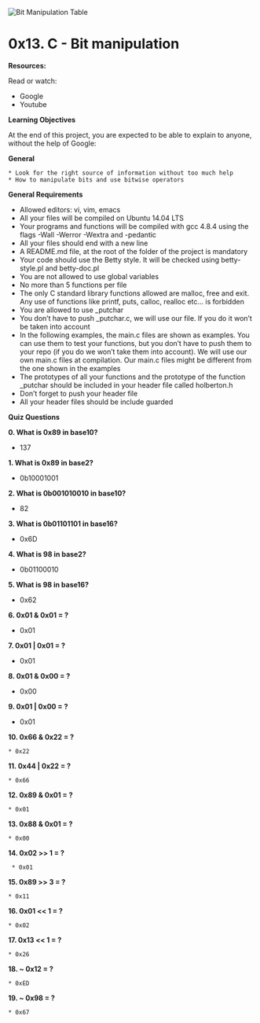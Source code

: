 ![Bit Manipulation Table](https://s3.amazonaws.com/intranet-projects-files/holbertonschool-low_level_programming/232/bitwise.PNG)

# **0x13. C - Bit manipulation**

**Resources:**


Read or watch:

* Google
* Youtube

**Learning Objectives**


At the end of this project, you are expected to be able to explain to anyone, without the help of Google:

**General**

	* Look for the right source of information without too much help
	* How to manipulate bits and use bitwise operators


**General Requirements**


  * Allowed editors: vi, vim, emacs
  * All your files will be compiled on Ubuntu 14.04 LTS
  * Your programs and functions will be compiled with gcc 4.8.4 using the flags -Wall -Werror -Wextra and -pedantic
  * All your files should end with a new line
  * A README.md file, at the root of the folder of the project is mandatory
  * Your code should use the Betty style. It will be checked using betty-style.pl and betty-doc.pl
  * You are not allowed to use global variables
  * No more than 5 functions per file
  * The only C standard library functions allowed are malloc, free and exit. Any use of functions like printf, puts, calloc, realloc etc… is forbidden
  * You are allowed to use _putchar
  * You don’t have to push _putchar.c, we will use our file. If you do it won’t be taken into account
  * In the following examples, the main.c files are shown as examples. You can use them to test your functions, but you don’t have to push them to your repo (if you do we won’t take them into account). We will use our own main.c files at 
compilation. Our main.c files might be different from the one shown in the examples
  * The prototypes of all your functions and the prototype of the function _putchar should be included in your header file called holberton.h
  * Don’t forget to push your header file
  * All your header files should be include guarded


**Quiz Questions**

**0. What is 0x89 in base10?**
   
   * 137

**1. What is 0x89 in base2?**
   
   * 0b10001001

**2. What is 0b001010010 in base10?**
   
   * 82

**3. What is 0b01101101 in base16?**
   
   * 0x6D

**4. What is 98 in base2?**
   
   * 0b01100010

**5. What is 98 in base16?**
   
   * 0x62

**6. 0x01 & 0x01 = ?**
   
   * 0x01

**7. 0x01 | 0x01 = ?**
   
   * 0x01

**8. 0x01 & 0x00 = ?**
   
   * 0x00

**9. 0x01 | 0x00 = ?**
   
   * 0x01

**10. 0x66 & 0x22 = ?**
   
    * 0x22

**11. 0x44 | 0x22 = ?**
   
    * 0x66

**12. 0x89 & 0x01 = ?**
   
    * 0x01

**13. 0x88 & 0x01 = ?**
   
    * 0x00

**14. 0x02 >> 1 = ?**
    
     * 0x01

**15. 0x89 >> 3 = ?**
    
    * 0x11

**16. 0x01 << 1 = ?**
    
    * 0x02

**17. 0x13 << 1 = ?**
    
    * 0x26

**18. ~ 0x12 = ?**
    
    * 0xED

**19. ~ 0x98 = ?**
    
    * 0x67
